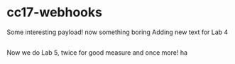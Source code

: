 # cc17-webhooks
Some interesting payload!
now something boring
Adding new text for Lab 4
##
Now we do Lab 5, twice for good measure
and once more!
ha
